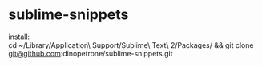 sublime-snippets
================

install:  
    cd ~/Library/Application\ Support/Sublime\ Text\ 2/Packages/ && git clone git@github.com:dinopetrone/sublime-snippets.git
    
